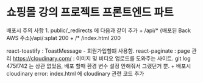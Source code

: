 # 쇼핑몰 강의 프로젝트 프론트엔드 파트 
배포시 주의 사항
    1. public/_redirects 에 다음과 같이 추가
        + /api/* {배포된 Back AWS 주소}/api/:splat 200
        + /* /index.html 200


react-toastify : ToastMessage - 회원가입할떄 사용함.
react-paginate : page 관리 
https://cloudinary.com/ : 이미지 및 비디오 업로드를 도와주는 사이트.
    git log 475f742 는 상관 없었음, 배포 할때 환경 변수 설정 안해줘서 그랬던거 뿐.
        + 배포시 cloudinary error: index.html 에 cloudinary 관련 코드 추가


